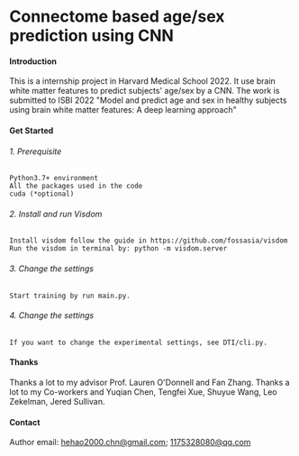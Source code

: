 # Connectome based age/sex prediction using CNN

#### Introduction
This is a internship project in Harvard Medical School 2022. 
It use brain white matter features to predict subjects' age/sex by a CNN.
The work is submitted to ISBI 2022 "Model and predict age and sex in healthy subjects using brain white matter features: A deep learning approach"

#### Get Started

###### 1.  Prerequisite
    Python3.7+ environment
    All the packages used in the code
    cuda (*optional)
###### 2.  Install and run Visdom 
    Install visdom follow the guide in https://github.com/fossasia/visdom
    Run the visdom in terminal by: python -m visdom.server
###### 3.  Change the settings
    Start training by run main.py.
###### 4.  Change the settings
    If you want to change the experimental settings, see DTI/cli.py.

#### Thanks
Thanks a lot to my advisor Prof. Lauren O'Donnell and Fan Zhang.
Thanks a lot to my Co-workers and Yuqian Chen, Tengfei Xue,  Shuyue Wang, Leo Zekelman, Jered Sullivan.

#### Contact
Author email: hehao2000.chn@gmail.com; 1175328080@qq.com
